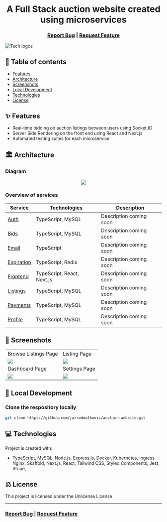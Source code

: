 <h1 align="center">A Full Stack auction website created using microservices</h1>

<h3 align="center">
  <a href="https://github.com/jarrodmalkovic/auction-website/issues">Report Bug</a> |
  <a href="https://github.com/jarrodmalkovic/auction-website/issues">Request Feature</a> 
</h3>

![Tech logos](https://i.ibb.co/f4Qc3Fj/tech-info-auction-website.png)

## 📝 Table of contents

- [Features](#-features)
- [Architecture](#-architecture)
- [Screenshots](#-screenshots)
- [Local Development](#-local-development)
- [Technologies](#-technologies)
- [License](#-license)

## ✨ Features

- Real-time bidding on auction listings between users using Socket.IO
- Server Side Rendering on the front end using React and Next.js
- Automated testing suites for each microservice


## 🏛️ Architecture 

### Diagram

<p align="center">
  <img src="https://i.ibb.co/Jnw6XfL/Microservice-Architecture.png" />
</p>

### Overview of services

| Service                             | Technologies               | Description             |
| ----------------------------------- | -------------------------- | ----------------------- |
| [Auth](./src/services/auth)         | TypeScript, MySQL          | Description coming soon |
| [Bids](./src/services/bid)          | TypeScript, MySQL          | Description coming soon |
| [Email](./src/services/email)       | TypeScript                 | Description coming soon |
| [Expiration](./src/services/bid)    | TypeScript, Redis          | Description coming soon |
| [Frontend](./src/services/frontend) | TypeScript, React, Next.js | Description coming soon |
| [Listings](./src/services/listings) | TypeScript, MySQL          | Description coming soon |
| [Payments](./src/services/payments) | TypeScript, MySQL          | Description coming soon |
| [Profile](./src/services/profile)   | TypeScript, MySQL          | Description coming soon |

## 📸 Screenshots

<table>
  <tr>
    <td>Browse Listings Page</td>
     <td>Listing Page</td>
  </tr>
  <tr>
    <td valign="top"><img src="https://i.ibb.co/WD3ncrf/auction-website-browse-listings-screenshot.png"/></td>
    <td  valign="top"><img src="https://i.ibb.co/MV8b6wv/auction-website-listing-page-screenshot.png"/></td>
  </tr>
   <tr>
    <td>Dashboard Page</td>
    <td>Settings Page</td>
  </tr>
  <tr>
    <td valign="top"><img src="https://i.ibb.co/m90KLbV/auction-website-dashboard-screenshot.png"/></td>
    <td  valign="top"><img src="https://i.ibb.co/rvbxNw9/auction-website-profile-settings-screenshot.png"/></td>
  </tr>
 </table>

## 🚀 Local Development


### Clone the respository locally

```bash
git clone https://github.com/jarrodmalkovic/auction-website.git
```

## 💻 Technologies

Project is created with:

- TypeScript, MySQL, Node.js, Express.js, Docker, Kubernetes, Ingress Nginx, Skaffold, Next.js, React, Tailwind CSS, Styled Components, Jest, Stripe, 

## ⚖️ License

This project is licensed under the Unlicense License


<hr>

<h3>
  <a href="https://github.com/jarrodmalkovic/auction-website/issues">Report Bug</a> |
  <a href="https://github.com/jarrodmalkovic/auction-website/issues">Request Feature</a> 
</h3>

